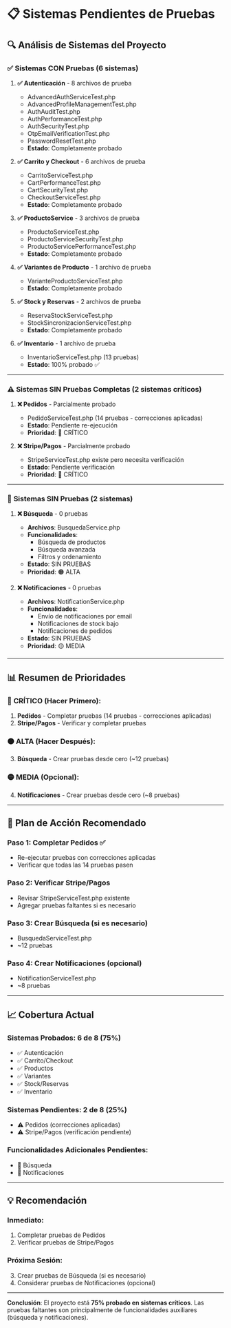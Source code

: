 # 📋 Sistemas Pendientes de Pruebas

## 🔍 Análisis de Sistemas del Proyecto

### ✅ **Sistemas CON Pruebas** (6 sistemas)

1. **✅ Autenticación** - 8 archivos de prueba
   - AdvancedAuthServiceTest.php
   - AdvancedProfileManagementTest.php
   - AuthAuditTest.php
   - AuthPerformanceTest.php
   - AuthSecurityTest.php
   - OtpEmailVerificationTest.php
   - PasswordResetTest.php
   - **Estado**: Completamente probado

2. **✅ Carrito y Checkout** - 6 archivos de prueba
   - CarritoServiceTest.php
   - CartPerformanceTest.php
   - CartSecurityTest.php
   - CheckoutServiceTest.php
   - **Estado**: Completamente probado

3. **✅ ProductoService** - 3 archivos de prueba
   - ProductoServiceTest.php
   - ProductoServiceSecurityTest.php
   - ProductoServicePerformanceTest.php
   - **Estado**: Completamente probado

4. **✅ Variantes de Producto** - 1 archivo de prueba
   - VarianteProductoServiceTest.php
   - **Estado**: Completamente probado

5. **✅ Stock y Reservas** - 2 archivos de prueba
   - ReservaStockServiceTest.php
   - StockSincronizacionServiceTest.php
   - **Estado**: Completamente probado

6. **✅ Inventario** - 1 archivo de prueba
   - InventarioServiceTest.php (13 pruebas)
   - **Estado**: 100% probado ✅

---

### ⚠️ **Sistemas SIN Pruebas Completas** (2 sistemas críticos)

1. **❌ Pedidos** - Parcialmente probado
   - PedidoServiceTest.php (14 pruebas - correcciones aplicadas)
   - **Estado**: Pendiente re-ejecución
   - **Prioridad**: 🔴 CRÍTICO

2. **❌ Stripe/Pagos** - Parcialmente probado
   - StripeServiceTest.php existe pero necesita verificación
   - **Estado**: Pendiente verificación
   - **Prioridad**: 🔴 CRÍTICO

---

### 🔴 **Sistemas SIN Pruebas** (2 sistemas)

1. **❌ Búsqueda** - 0 pruebas
   - **Archivos**: BusquedaService.php
   - **Funcionalidades**:
     - Búsqueda de productos
     - Búsqueda avanzada
     - Filtros y ordenamiento
   - **Estado**: SIN PRUEBAS
   - **Prioridad**: 🟠 ALTA

2. **❌ Notificaciones** - 0 pruebas
   - **Archivos**: NotificationService.php
   - **Funcionalidades**:
     - Envío de notificaciones por email
     - Notificaciones de stock bajo
     - Notificaciones de pedidos
   - **Estado**: SIN PRUEBAS
   - **Prioridad**: 🟡 MEDIA

---

## 📊 Resumen de Prioridades

### 🔴 **CRÍTICO** (Hacer Primero):
1. **Pedidos** - Completar pruebas (14 pruebas - correcciones aplicadas)
2. **Stripe/Pagos** - Verificar y completar pruebas

### 🟠 **ALTA** (Hacer Después):
3. **Búsqueda** - Crear pruebas desde cero (~12 pruebas)

### 🟡 **MEDIA** (Opcional):
4. **Notificaciones** - Crear pruebas desde cero (~8 pruebas)

---

## 🎯 Plan de Acción Recomendado

### **Paso 1**: Completar Pedidos ✅
- Re-ejecutar pruebas con correcciones aplicadas
- Verificar que todas las 14 pruebas pasen

### **Paso 2**: Verificar Stripe/Pagos
- Revisar StripeServiceTest.php existente
- Agregar pruebas faltantes si es necesario

### **Paso 3**: Crear Búsqueda (si es necesario)
- BusquedaServiceTest.php
- ~12 pruebas

### **Paso 4**: Crear Notificaciones (opcional)
- NotificationServiceTest.php
- ~8 pruebas

---

## 📈 Cobertura Actual

### **Sistemas Probados**: 6 de 8 (75%)
- ✅ Autenticación
- ✅ Carrito/Checkout
- ✅ Productos
- ✅ Variantes
- ✅ Stock/Reservas
- ✅ Inventario

### **Sistemas Pendientes**: 2 de 8 (25%)
- ⚠️ Pedidos (correcciones aplicadas)
- ⚠️ Stripe/Pagos (verificación pendiente)

### **Funcionalidades Adicionales Pendientes**:
- 🔴 Búsqueda
- 🔴 Notificaciones

---

## 💡 Recomendación

### **Inmediato**:
1. Completar pruebas de Pedidos
2. Verificar pruebas de Stripe/Pagos

### **Próxima Sesión**:
3. Crear pruebas de Búsqueda (si es necesario)
4. Considerar pruebas de Notificaciones (opcional)

---

**Conclusión**: El proyecto está **75% probado en sistemas críticos**. Las pruebas faltantes son principalmente de funcionalidades auxiliares (búsqueda y notificaciones).
